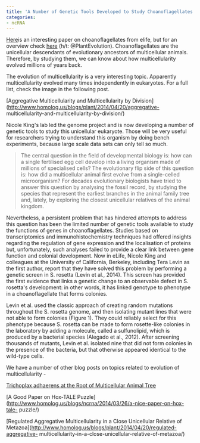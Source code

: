 ```yaml
---
title: 'A Number of Genetic Tools Developed to Study Choanoflagellates '
categories:
- ncRNA
---
```

[Here](http://elifesciences.org/content/3/e04070)is an interesting paper on
choanoflagellates from elife, but for an overview check
[here](http://elifesciences.org/content/3/e05218) (h/t: @PlantEvolution).
Choanoflagellates are the unicellular descendants of evolutionary ancestors of
multicellular animals. Therefore, by studying them, we can know about how
multicellularity evolved millions of years back.
<!--more-->

The evolution of multicellularity is a very interesting topic. Apparently
multicellularity evolved many times independently in eukaryotes. For a full
list, check the image in the following post.

[Aggregative Multicellularity and Multicellularity by
Division](http://www.homolog.us/blogs/plant/2014/04/20/aggregative-
multicellularity-and-multicellularity-by-division/)

Nicole King's lab led the genome project and is now developing a number of
genetic tools to study this unicellular eukaryote. Those will be very useful
for researchers trying to understand this organism by doing bench experiments,
because large scale data sets can only tell so much.

> The central question in the field of developmental biology is: how can a
single fertilised egg cell develop into a living organism made of millions of
specialised cells? The evolutionary flip side of this question is: how did a
multicellular animal first evolve from a single-celled microorganism? For
decades evolutionary biologists have tried to answer this question by
analysing the fossil record, by studying the species that represent the
earliest branches in the animal family tree and, lately, by exploring the
closest unicellular relatives of the animal kingdom.

Nevertheless, a persistent problem that has hindered attempts to address this
question has been the limited number of genetic tools available to study the
functions of genes in choanoflagellates. Studies based on transcriptomics and
immunohistochemistry techniques had offered insights regarding the regulation
of gene expression and the localisation of proteins but, unfortunately, such
analyses failed to provide a clear link between gene function and colonial
development. Now in eLife, Nicole King and colleagues at the University of
California, Berkeley, including Tera Levin as the first author, report that
they have solved this problem by performing a genetic screen in S. rosetta
(Levin et al., 2014). This screen has provided the first evidence that links a
genetic change to an observable defect in S. rosetta's development: in other
words, it has linked genotype to phenotype in a choanoflagellate that forms
colonies.

Levin et al. used the classic approach of creating random mutations throughout
the S. rosetta genome, and then isolating mutant lines that were not able to
form colonies (Figure 1). They could reliably select for this phenotype
because S. rosetta can be made to form rosette-like colonies in the laboratory
by adding a molecule, called a sulfunolipid, which is produced by a bacterial
species (Alegado et al., 2012). After screening thousands of mutants, Levin et
al. isolated nine that did not form colonies in the presence of the bacteria,
but that otherwise appeared identical to the wild-type cells.

We have a number of other blog posts on topics related to evolution of
multicellularity -

[Trichoplax adhaerens at the Root of Multicellular Animal
Tree](http://www.homolog.us/blogs/ncrna/2014/03/26/trichoplax-adhaerens/)

[A Good Paper on Hox-TALE
Puzzle](http://www.homolog.us/blogs/ncrna/2014/03/26/a-nice-paper-on-hox-tale-
puzzle/)

[Regulated Aggregative Multicellularity in a Close Unicellular Relative of
Metazoa](http://www.homolog.us/blogs/plant/2014/04/20/regulated-aggregative-
multicellularity-in-a-close-unicellular-relative-of-metazoa/)

